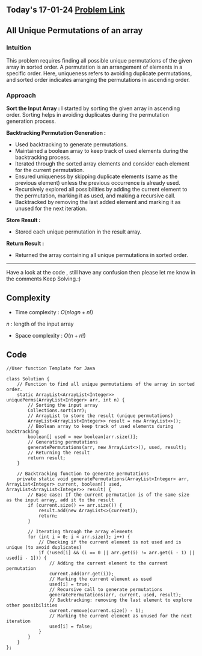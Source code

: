 ## Today's 17-01-24 [Problem Link](https://www.geeksforgeeks.org/problems/all-unique-permutations-of-an-array/1)
## All Unique Permutations of an array

### Intuition
This problem requires finding all possible unique permutations of the given array in sorted order. A permutation is an arrangement of elements in a specific order. Here, uniqueness refers to avoiding duplicate permutations, and sorted order indicates arranging the permutations in ascending order.

### Approach

**Sort the Input Array :** 
I started by sorting the given array in ascending order. Sorting helps in avoiding duplicates during the permutation generation process.

**Backtracking Permutation Generation :**
   - Used backtracking to generate permutations.
   - Maintained a boolean array to keep track of used elements during the backtracking process.
   - Iterated through the sorted array elements and consider each element for the current permutation.
   - Ensured uniqueness by skipping duplicate elements (same as the previous element) unless the previous occurrence is already used.
   - Recursively explored all possibilities by adding the current element to the permutation, marking it as used, and making a recursive call.
   - Backtracked by removing the last added element and marking it as unused for the next iteration.

**Store Result :**
   - Stored each unique permutation in the result array.

**Return Result :**
   - Returned the array containing all unique permutations in sorted order.
---
Have a look at the code , still have any confusion then please let me know in the comments
Keep Solving.:)

## Complexity
- Time complexity : $O(n log n + n!)$
<!-- Add your time complexity here, e.g. $$O())$$ -->
$n$ : length of the input array
- Space complexity : $O( n + n!)$
<!-- Add your space complexity here, e.g. $$O(n)$$ -->

## Code
```
//User function Template for Java

class Solution {
    // Function to find all unique permutations of the array in sorted order.
    static ArrayList<ArrayList<Integer>> uniquePerms(ArrayList<Integer> arr, int n) {
        // Sorting the input array
        Collections.sort(arr);
        // ArrayList to store the result (unique permutations)
        ArrayList<ArrayList<Integer>> result = new ArrayList<>();
        // Boolean array to keep track of used elements during backtracking
        boolean[] used = new boolean[arr.size()];
        // Generating permutations
        generatePermutations(arr, new ArrayList<>(), used, result);
        // Returning the result
        return result;
    }

    // Backtracking function to generate permutations
    private static void generatePermutations(ArrayList<Integer> arr, ArrayList<Integer> current, boolean[] used, ArrayList<ArrayList<Integer>> result) {
        // Base case: If the current permutation is of the same size as the input array, add it to the result
        if (current.size() == arr.size()) {
            result.add(new ArrayList<>(current));
            return;
        }

        // Iterating through the array elements
        for (int i = 0; i < arr.size(); i++) {
            // Checking if the current element is not used and is unique (to avoid duplicates)
            if (!used[i] && (i == 0 || arr.get(i) != arr.get(i - 1) || used[i - 1])) {
                // Adding the current element to the current permutation
                current.add(arr.get(i));
                // Marking the current element as used
                used[i] = true;
                // Recursive call to generate permutations
                generatePermutations(arr, current, used, result);
                // Backtracking: removing the last element to explore other possibilities
                current.remove(current.size() - 1);
                // Marking the current element as unused for the next iteration
                used[i] = false;
            }
        }
    }
};

```

